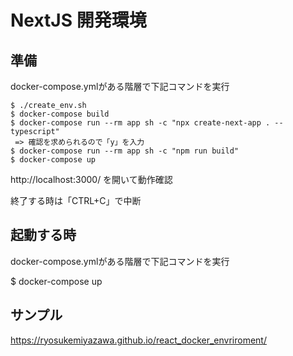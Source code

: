 NextJS 開発環境
================================

## 準備

docker-compose.ymlがある階層で下記コマンドを実行

```
$ ./create_env.sh
$ docker-compose build
$ docker-compose run --rm app sh -c "npx create-next-app . --typescript"
 => 確認を求められるので「y」を入力
$ docker-compose run --rm app sh -c "npm run build"
$ docker-compose up
```

http://localhost:3000/
を開いて動作確認

終了する時は「CTRL+C」で中断

## 起動する時

docker-compose.ymlがある階層で下記コマンドを実行

$ docker-compose up

## サンプル

https://ryosukemiyazawa.github.io/react_docker_envriroment/